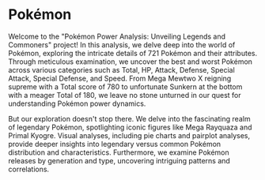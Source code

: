 # Pokémon
Welcome to the "Pokémon Power Analysis: Unveiling Legends and Commoners" project! In this analysis, we delve deep into the world of Pokémon, exploring the intricate details of 721 Pokémon and their attributes. Through meticulous examination, we uncover the best and worst Pokémon across various categories such as Total, HP, Attack, Defense, Special Attack, Special Defense, and Speed. From Mega Mewtwo X reigning supreme with a Total score of 780 to unfortunate Sunkern at the bottom with a meager Total of 180, we leave no stone unturned in our quest for understanding Pokémon power dynamics.

But our exploration doesn't stop there. We delve into the fascinating realm of legendary Pokémon, spotlighting iconic figures like Mega Rayquaza and Primal Kyogre. Visual analyses, including pie charts and pairplot analyses, provide deeper insights into legendary versus common Pokémon distribution and characteristics. Furthermore, we examine Pokémon releases by generation and type, uncovering intriguing patterns and correlations.
